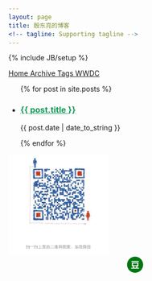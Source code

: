 ```yaml
---
layout: page
title: 殷东亮的博客
<!-- tagline: Supporting tagline -->
---
```

{% include JB/setup %}

<div class="ui secondary pointing menu">
	<a class="active item" href="/">
		Home
	</a>
	<a class="item" href="/archive.html">
		Archive
	</a>
	<a class="item" href="/tags.html">
		Tags
	</a>
	<a class="item" href="/tags.html">
		WWDC
	</a>
</div>
<div class="ui">
	<div class="ui stackable grid">
		<div class="ten wide column">
			<ul class="posts ui list">
				{% for post in site.posts %}
				<li class="">
					<h3 class=""><a href="{{ BASE_PATH }}{{ post.url }}" style="color: #159957;">{{ post.title }}</a></h3>
					<div>
						<span class="site-footer-credits">{{ post.date | date_to_string }}</span>
					</div>
					<p></p>
				</li>
				{% endfor %}
			</ul>
		</div>
		<div class="six wide column">
			<div class="" >
				<img src="/image/wechat.png" height="200">
				<br>
			</div>
			<div style="text-align: center;">
				<a href="https://github.com/tcitry" target="_blank" style="background: url('/image/sns_bg.png') -263px -5px no-repeat;" class="sns"></a>
				<a href="https://twitter.com/tcitry" target="_blank" style="background: url('/image/sns_bg.png') -4px -5px no-repeat;" class="sns"></a>
				<a href="http://segmentfault.com/u/tcitry" target="_blank" style="background: url('/image/sns_bg.png') -520px -5px no-repeat;" class="sns"></a>
				<a href="http://www.zhihu.com/people/tcitry" target="_blank" style="background: url('/image/sns_bg.png') -314px -5px no-repeat;" class="sns"></a>
				<a href="http://weibo.com/tcitry" target="_blank" style="background: url('/image/sns_bg.png') -469px -5px no-repeat;" class="sns"></a>
				<a href="http://www.douban.com/people/yindongliang/" target="_blank" class="sns">
					<img src="/image/douban.png" class="sns-img">
				</a>
			</div>
		</div>
	</div>
</div>
